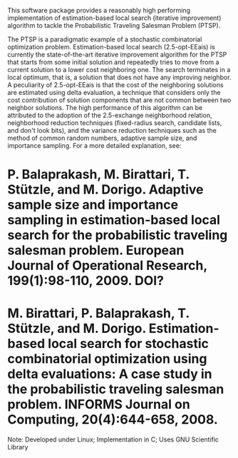 This software package provides a reasonably high performing implementation of estimation-based local search (iterative improvement) algorithm to tackle the Probabilistic Traveling Salesman Problem (PTSP).

The PTSP is a paradigmatic example of a stochastic combinatorial optimization problem. Estimation-based local search (2.5-opt-EEais) is currently the state-of-the-art iterative improvement algorithm for the PTSP that starts from some initial solution and repeatedly tries to move from a current solution to a lower cost neighboring one. The search terminates in a local optimum, that is, a solution that does not have any improving neighbor. A peculiarity of 2.5-opt-EEais is that the cost of the neighboring solutions are estimated using delta evaluation, a technique that considers only the cost contribution of solution components that are not common between two neighbor solutions. The high performance of this algorithm can be attributed to the adoption of the 2.5-exchange neighborhood relation, neighborhood reduction techniques (fixed-radius search, candidate lists, and don't look bits), and the variance reduction techniques such as the method of common random numbers, adaptive sample size, and importance sampling. For a more detailed explanation, see:

# P. Balaprakash, M. Birattari, T. Stützle, and M. Dorigo. Adaptive sample size and importance sampling in estimation-based local search for the probabilistic traveling salesman problem. European Journal of Operational Research, 199(1):98-110, 2009. DOI?

# M. Birattari, P. Balaprakash, T. Stützle, and M. Dorigo. Estimation-based local search for stochastic combinatorial optimization using delta evaluations: A case study in the probabilistic traveling salesman problem. INFORMS Journal on Computing, 20(4):644-658, 2008.

Note: Developed under Linux; Implementation in C; Uses GNU Scientific Library

